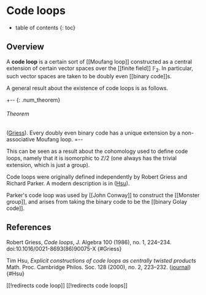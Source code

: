 
# Code loops
* table of contents
{: toc}

## Overview

A **code loop** is a certain sort of [[Moufang loop]] constructed as a central extension of certain vector spaces over the [[finite field]] $\mathbb{F}_2$. In particular, such vector spaces are taken to be doubly even [[binary code]]s.

A general result about the existence of code loops is as follows.

+-- {: .num_theorem}
###### Theorem
([Griess](#Griess)).
Every doubly even binary code has a unique extension by a non-associative Moufang loop.
=--

This can be seen as a result about the cohomology used to define code loops, namely that it is isomorphic to $\mathbb{Z}/2$ (one always has the trivial extension, which is just a group).

Code loops were originally defined independently by Robert Griess and Richard Parker. A modern description is in ([Hsu](#Hsu)).

Parker's code loop was used by [[John Conway]] to construct the [[Monster group]], and arises from taking the binary code to be the [[binary Golay code]].


## References

Robert Griess, _Code loops_, J. Algebra 100 (1986), no. 1, 224&#8211;234. doi:10.1016/0021-8693(86)90075-X
{#Griess}

Tim Hsu, _Explicit constructions of code loops as centrally twisted products_
Math. Proc. Cambridge Philos. Soc. 128 (2000), no. 2, 223&#8211;232. ([journal](http://journals.cambridge.org/action/displayAbstract?fromPage=online&aid=37707&fulltextType=RA&fileId=S030500419900403X))
{#Hsu}


[[!redirects code loop]]
[[!redirects code loops]]
